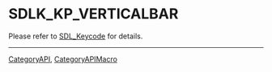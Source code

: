 # SDLK_KP_VERTICALBAR

Please refer to [SDL_Keycode](SDL_Keycode) for details.

----
[CategoryAPI](CategoryAPI), [CategoryAPIMacro](CategoryAPIMacro)

